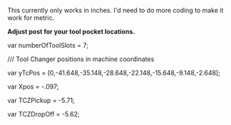 This currently only works in inches. I'd need to do more coding to make it work for metric.

**Adjust post for your tool pocket locations.**


var numberOfToolSlots = 7;

/// Tool Changer positions in machine coordinates

var yTcPos = [0,-41.648,-35.148,-28.648,-22.148,-15.648,-9.148,-2.648];

var Xpos = -.097;

var TCZPickup = -5.71;

var TCZDropOff = -5.62;
